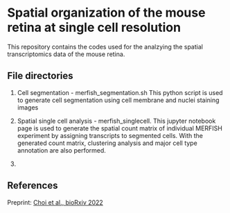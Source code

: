 # Spatial organization of the mouse retina at single cell resolution

This repository contains the codes used for the analzying the spatial transcriptomics data of the mouse retina.

## File directories

1. Cell segmentation - merfish_segmentation.sh
This python script is used to generate cell segmentation using cell membrane and nuclei staining images

2. Spatial single cell analysis - merfish_singlecell.
This jupyter notebook page is used to generate the spatial count matrix of individual MERFISH experiment by assigning transcripts to segmented cells. With the generated count matrix, clustering analysis and major cell type annotation are also performed.

3. 

## References

Preprint: [Choi et al., bioRxiv 2022](https://doi.org/10.1101/2022.12.04.518972)

